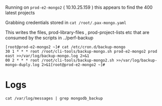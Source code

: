 
Running on `prod-e2-mongo2` ( 10.10.25.159 ) this appears to find the 400 latest projects

Grabbing credentials stored in `cat /root/.pax-mongo.yaml`

This writes the files, prod-library-files , prod-project-lists etc that are consumed by the scripts in ../perf-backup

```
[root@prod-e2-mongo2 ~]# cat /etc/cron.d/backup-mongo
30 1 * * * root /root/cli-tools/backup-mongo.sh prod-e2-mongo2 prod east >>/var/log/backup-mongo.log 2>&1
00 2 * * * root /root/cli-tools/backup-mongo2.sh >>/var/log/backup-mongo-duply.log 2>&1[root@prod-e2-mongo2 ~]#
```

# Logs

`cat /var/log/messages | grep mongodb_backup`
